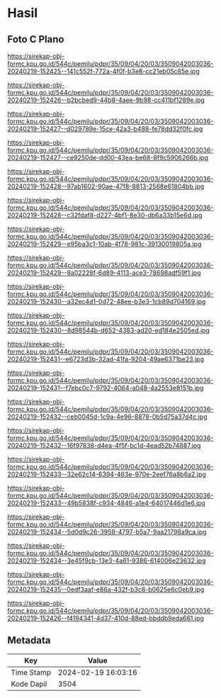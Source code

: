 # Hasil

## Foto C Plano

https://sirekap-obj-formc.kpu.go.id/544c/pemilu/pdpr/35/09/04/20/03/3509042003036-20240219-152425--141c552f-772a-4f0f-b3e8-cc21eb05c85e.jpg

https://sirekap-obj-formc.kpu.go.id/544c/pemilu/pdpr/35/09/04/20/03/3509042003036-20240219-152426--b2bcbed9-44b8-4aee-9b98-cc411bf1289e.jpg

https://sirekap-obj-formc.kpu.go.id/544c/pemilu/pdpr/35/09/04/20/03/3509042003036-20240219-152427--d029789e-15ce-42a3-b488-fe78dd32f0fc.jpg

https://sirekap-obj-formc.kpu.go.id/544c/pemilu/pdpr/35/09/04/20/03/3509042003036-20240219-152427--ce9250de-dd00-43ea-be68-8f9c5906266b.jpg

https://sirekap-obj-formc.kpu.go.id/544c/pemilu/pdpr/35/09/04/20/03/3509042003036-20240219-152428--97ab1602-90ae-47f8-8813-2568e61804bb.jpg

https://sirekap-obj-formc.kpu.go.id/544c/pemilu/pdpr/35/09/04/20/03/3509042003036-20240219-152428--c32fdaf8-d227-4bf1-8e30-db6a33b15e6d.jpg

https://sirekap-obj-formc.kpu.go.id/544c/pemilu/pdpr/35/09/04/20/03/3509042003036-20240219-152429--e95ba3c1-10ab-4f78-981c-39130019805a.jpg

https://sirekap-obj-formc.kpu.go.id/544c/pemilu/pdpr/35/09/04/20/03/3509042003036-20240219-152429--8a02228f-6d89-4113-ace3-78698adf59f1.jpg

https://sirekap-obj-formc.kpu.go.id/544c/pemilu/pdpr/35/09/04/20/03/3509042003036-20240219-152430--a32ec4d1-0d72-48ee-b3e3-1cb89d704169.jpg

https://sirekap-obj-formc.kpu.go.id/544c/pemilu/pdpr/35/09/04/20/03/3509042003036-20240219-152430--8d98544b-d652-4383-ad20-ed184e2505ed.jpg

https://sirekap-obj-formc.kpu.go.id/544c/pemilu/pdpr/35/09/04/20/03/3509042003036-20240219-152431--e6723d3b-32ad-41fa-9204-49ae6371be23.jpg

https://sirekap-obj-formc.kpu.go.id/544c/pemilu/pdpr/35/09/04/20/03/3509042003036-20240219-152431--f7ebc0c7-9792-4064-a048-4a2553e8151b.jpg

https://sirekap-obj-formc.kpu.go.id/544c/pemilu/pdpr/35/09/04/20/03/3509042003036-20240219-152432--ceb0045d-1c9a-4e96-8878-0b5d75a37d4c.jpg

https://sirekap-obj-formc.kpu.go.id/544c/pemilu/pdpr/35/09/04/20/03/3509042003036-20240219-152432--16f97838-d4ea-4f5f-bc1d-4ead52b74887.jpg

https://sirekap-obj-formc.kpu.go.id/544c/pemilu/pdpr/35/09/04/20/03/3509042003036-20240219-152433--32e62c14-6394-463e-970e-2eef76a8b6a2.jpg

https://sirekap-obj-formc.kpu.go.id/544c/pemilu/pdpr/35/09/04/20/03/3509042003036-20240219-152433--49b5838f-c934-4846-a1e4-64017446d1e6.jpg

https://sirekap-obj-formc.kpu.go.id/544c/pemilu/pdpr/35/09/04/20/03/3509042003036-20240219-152434--5d0d9c26-3958-4797-b5a7-9aa21798a9ca.jpg

https://sirekap-obj-formc.kpu.go.id/544c/pemilu/pdpr/35/09/04/20/03/3509042003036-20240219-152434--3e45f9cb-13e3-4a61-9386-614006e23632.jpg

https://sirekap-obj-formc.kpu.go.id/544c/pemilu/pdpr/35/09/04/20/03/3509042003036-20240219-152435--0edf3aaf-e86a-432f-b3c8-b0625e6c0eb9.jpg

https://sirekap-obj-formc.kpu.go.id/544c/pemilu/pdpr/35/09/04/20/03/3509042003036-20240219-152426--f4194341-4d37-410d-88ed-bbddb9eda661.jpg


## Metadata

| Key        | Value               |
| ---------- | ------------------- |
| Time Stamp | 2024-02-19 16:03:16 |
| Kode Dapil | 3504                |



